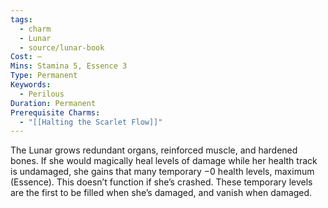 ```yaml
---
tags:
  - charm
  - Lunar
  - source/lunar-book
Cost: —
Mins: Stamina 5, Essence 3
Type: Permanent
Keywords:
  - Perilous
Duration: Permanent
Prerequisite Charms:
  - "[[Halting the Scarlet Flow]]"
---
```

The Lunar grows redundant organs, reinforced muscle, and hardened bones. If she would magically heal levels of damage while her health track is undamaged, she gains that many temporary −0 health levels, maximum (Essence). This doesn’t function if she’s crashed. These temporary levels are the first to be filled when she’s damaged, and vanish when damaged.